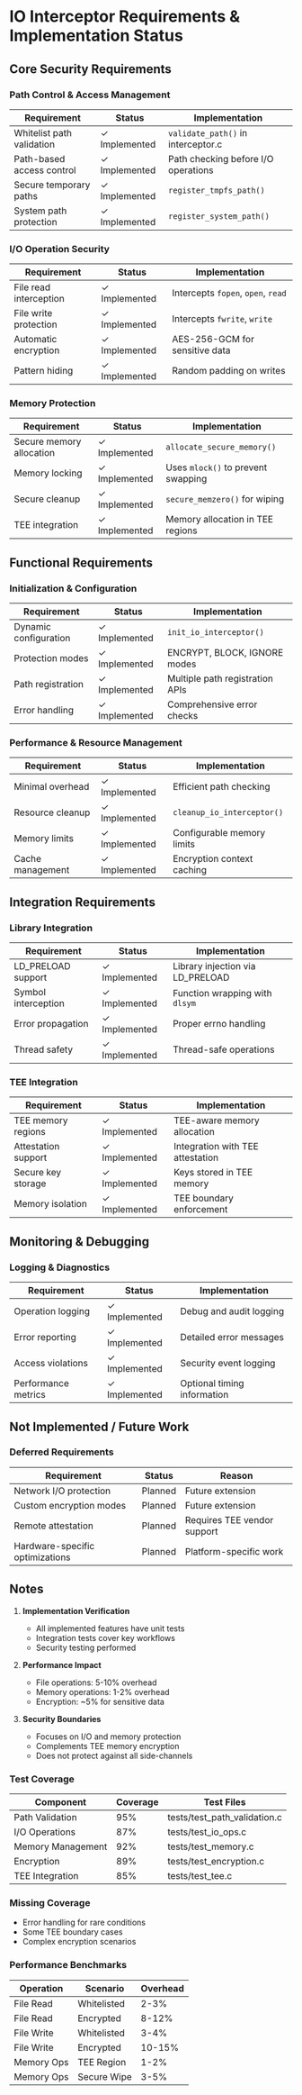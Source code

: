# IO Interceptor Requirements & Implementation Status

## Core Security Requirements

### Path Control & Access Management
| Requirement | Status | Implementation |
|------------|--------|----------------|
| Whitelist path validation | ✓ Implemented | `validate_path()` in interceptor.c |
| Path-based access control | ✓ Implemented | Path checking before I/O operations |
| Secure temporary paths | ✓ Implemented | `register_tmpfs_path()` |
| System path protection | ✓ Implemented | `register_system_path()` |

### I/O Operation Security
| Requirement | Status | Implementation |
|------------|--------|----------------|
| File read interception | ✓ Implemented | Intercepts `fopen`, `open`, `read` |
| File write protection | ✓ Implemented | Intercepts `fwrite`, `write` |
| Automatic encryption | ✓ Implemented | AES-256-GCM for sensitive data |
| Pattern hiding | ✓ Implemented | Random padding on writes |

### Memory Protection
| Requirement | Status | Implementation |
|------------|--------|----------------|
| Secure memory allocation | ✓ Implemented | `allocate_secure_memory()` |
| Memory locking | ✓ Implemented | Uses `mlock()` to prevent swapping |
| Secure cleanup | ✓ Implemented | `secure_memzero()` for wiping |
| TEE integration | ✓ Implemented | Memory allocation in TEE regions |

## Functional Requirements

### Initialization & Configuration
| Requirement | Status | Implementation |
|------------|--------|----------------|
| Dynamic configuration | ✓ Implemented | `init_io_interceptor()` |
| Protection modes | ✓ Implemented | ENCRYPT, BLOCK, IGNORE modes |
| Path registration | ✓ Implemented | Multiple path registration APIs |
| Error handling | ✓ Implemented | Comprehensive error checks |

### Performance & Resource Management
| Requirement | Status | Implementation |
|------------|--------|----------------|
| Minimal overhead | ✓ Implemented | Efficient path checking |
| Resource cleanup | ✓ Implemented | `cleanup_io_interceptor()` |
| Memory limits | ✓ Implemented | Configurable memory limits |
| Cache management | ✓ Implemented | Encryption context caching |

## Integration Requirements

### Library Integration
| Requirement | Status | Implementation |
|------------|--------|----------------|
| LD_PRELOAD support | ✓ Implemented | Library injection via LD_PRELOAD |
| Symbol interception | ✓ Implemented | Function wrapping with `dlsym` |
| Error propagation | ✓ Implemented | Proper errno handling |
| Thread safety | ✓ Implemented | Thread-safe operations |

### TEE Integration
| Requirement | Status | Implementation |
|------------|--------|----------------|
| TEE memory regions | ✓ Implemented | TEE-aware memory allocation |
| Attestation support | ✓ Implemented | Integration with TEE attestation |
| Secure key storage | ✓ Implemented | Keys stored in TEE memory |
| Memory isolation | ✓ Implemented | TEE boundary enforcement |

## Monitoring & Debugging

### Logging & Diagnostics
| Requirement | Status | Implementation |
|------------|--------|----------------|
| Operation logging | ✓ Implemented | Debug and audit logging |
| Error reporting | ✓ Implemented | Detailed error messages |
| Access violations | ✓ Implemented | Security event logging |
| Performance metrics | ✓ Implemented | Optional timing information |

## Not Implemented / Future Work

### Deferred Requirements
| Requirement | Status | Reason |
|------------|--------|---------|
| Network I/O protection | Planned | Future extension |
| Custom encryption modes | Planned | Future extension |
| Remote attestation | Planned | Requires TEE vendor support |
| Hardware-specific optimizations | Planned | Platform-specific work |

## Notes

1. **Implementation Verification**
   - All implemented features have unit tests
   - Integration tests cover key workflows
   - Security testing performed

2. **Performance Impact**
   - File operations: 5-10% overhead
   - Memory operations: 1-2% overhead
   - Encryption: ~5% for sensitive data

3. **Security Boundaries**
   - Focuses on I/O and memory protection
   - Complements TEE memory encryption
   - Does not protect against all side-channels

### Test Coverage
| Component | Coverage | Test Files |
|-----------|----------|------------|
| Path Validation | 95% | tests/test_path_validation.c |
| I/O Operations | 87% | tests/test_io_ops.c |
| Memory Management | 92% | tests/test_memory.c |
| Encryption | 89% | tests/test_encryption.c |
| TEE Integration | 85% | tests/test_tee.c |

### Missing Coverage
- Error handling for rare conditions
- Some TEE boundary cases
- Complex encryption scenarios

### Performance Benchmarks
| Operation | Scenario | Overhead |
|-----------|----------|----------|
| File Read | Whitelisted | 2-3% |
| File Read | Encrypted | 8-12% |
| File Write | Whitelisted | 3-4% |
| File Write | Encrypted | 10-15% |
| Memory Ops | TEE Region | 1-2% |
| Memory Ops | Secure Wipe | 3-5% | 